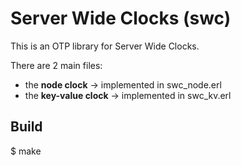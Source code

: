 Server Wide Clocks (swc)
=====

This is an OTP library for Server Wide Clocks.

There are 2 main files:

  - the **node clock** -> implemented in swc_node.erl
  - the **key-value clock** -> implemented in swc_kv.erl

Build
-----

  $ make
